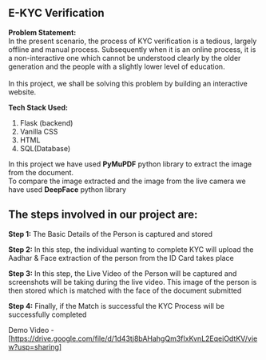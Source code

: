 ## E-KYC Verification

**Problem Statement:**<br>
In the present scenario, the process of KYC verification is a tedious, largely offline and manual process. Subsequently when it is an online process, it is a non-interactive one which cannot be understood clearly by the older generation and the people with a slightly lower level of education.<br>  
In this project, we shall be solving this problem by building an interactive website.

**Tech Stack Used:**

 1. Flask (backend)
 2. Vanilla CSS
 3. HTML
 4. SQL(Database)
 
 In this project we have used **PyMuPDF** python library to extract the image from the document.<br> 
 To compare the image extracted and the image from the live camera we have used **DeepFace** python library
 
## The steps involved in our project are: <br>	

**Step 1:** The Basic Details of the Person is captured and stored <br>

**Step 2:** In this step, the individual wanting to complete KYC will upload the Aadhar & Face extraction of the person from the ID Card takes place<br>

**Step 3:** In this step, the Live Video of the Person will be captured and screenshots will be taking during the live video. This image of the person is then stored which is matched with the face of the document submitted<br>

**Step 4:** Finally, if the Match is successful the KYC Process will be successfully completed


Demo Video - [https://drive.google.com/file/d/1d43tj8bAHahgQm3fIxKvnL2EqeiOdtKV/view?usp=sharing]

 

